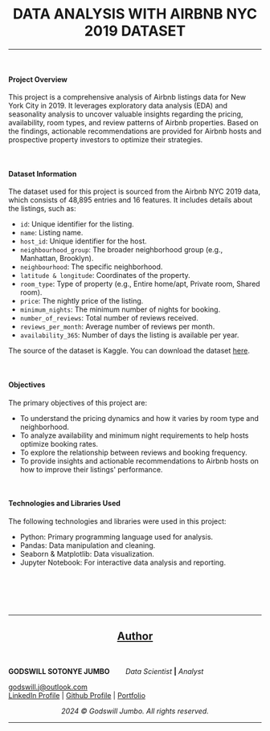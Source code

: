 # __<center>DATA ANALYSIS WITH AIRBNB NYC 2019 DATASET</center>__
<hr/>

<br/>

#### Project Overview

This project is a comprehensive analysis of Airbnb listings data for New York City in 2019. It leverages exploratory data analysis (EDA) and seasonality analysis to uncover valuable insights regarding the pricing, availability, room types, and review patterns of Airbnb properties. Based on the findings, actionable recommendations are provided for Airbnb hosts and prospective property investors to optimize their strategies.

<br/>

#### Dataset Information

The dataset used for this project is sourced from the Airbnb NYC 2019 data, which consists of 48,895 entries and 16 features. It includes details about the listings, such as:

- `id`: Unique identifier for the listing.
- `name`: Listing name.
- `host_id`: Unique identifier for the host.
- `neighbourhood_group`: The broader neighborhood group (e.g., Manhattan, Brooklyn).
- `neighbourhood`: The specific neighborhood.
- `latitude & longitude`: Coordinates of the property.
- `room_type`: Type of property (e.g., Entire home/apt, Private room, Shared room).
- `price`: The nightly price of the listing.
- `minimum_nights`: The minimum number of nights for booking.
- `number_of_reviews`: Total number of reviews received.
- `reviews_per_month`: Average number of reviews per month.
- `availability_365`: Number of days the listing is available per year.

The source of the dataset is Kaggle. You can download the dataset [here](https://www.kaggle.com/datasets/aikerimbelispayeva/airbnb-nyc-2019?resource=download).

<br/>

#### Objectives

The primary objectives of this project are:

- To understand the pricing dynamics and how it varies by room type and neighborhood.
- To analyze availability and minimum night requirements to help hosts optimize booking rates.
- To explore the relationship between reviews and booking frequency.
- To provide insights and actionable recommendations to Airbnb hosts on how to improve their listings' performance.

<br/>

#### Technologies and Libraries Used

The following technologies and libraries were used in this project:

- Python: Primary programming language used for analysis.
- Pandas: Data manipulation and cleaning.
- Seaborn & Matplotlib: Data visualization.
- Jupyter Notebook: For interactive data analysis and reporting.

</br>
</br>

<br/>
<br/>
<hr/>

## <center><u> __Author__ </u></center>

<br/>

__GODSWILL SOTONYE JUMBO__
&nbsp;&nbsp;&nbsp;&nbsp;&nbsp;&nbsp; *Data Scientist* __|__ *Analyst*
</br>

godswill.j@outlook.com </br>
[LinkedIn Profile](https://www.linkedin.com/in/godswilljumbo) | [Github Profile](https://www.github.com/godswilljumbo) | [Portfolio](https://godswilljumbo.github.io)

*<center> 2024 &copy; Godswill Jumbo. All rights reserved. </center>*
<hr/>